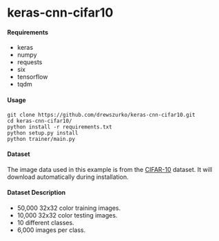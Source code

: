 # keras-cnn-cifar10
#### Requirements
* keras
* numpy
* requests
* six
* tensorflow
* tqdm


#### Usage
```
git clone https://github.com/drewszurko/keras-cnn-cifar10.git
cd keras-cnn-cifar10/ 
python install -r requirements.txt
python setup.py install
python trainer/main.py
```
#### Dataset
The image data used in this example is from the [CIFAR-10](https://www.cs.toronto.edu/~kriz/cifar.html) dataset. It will download automatically during installation. 

#### Dataset Description
* 50,000 32x32 color training images.
* 10,000 32x32 color testing images.
* 10 different classes.
* 6,000 images per class.

